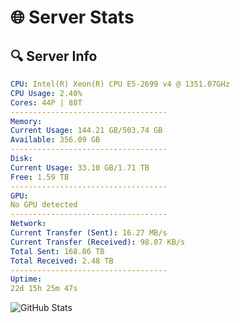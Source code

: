 # 🌐 Server Stats
## 🔍 Server Info
```yaml
CPU: Intel(R) Xeon(R) CPU E5-2699 v4 @ 1351.07GHz
CPU Usage: 2.40%
Cores: 44P | 88T
-----------------------------------
Memory:
Current Usage: 144.21 GB/503.74 GB
Available: 356.09 GB
-----------------------------------
Disk:
Current Usage: 33.10 GB/1.71 TB
Free: 1.59 TB
-----------------------------------
GPU:
No GPU detected
-----------------------------------
Network:
Current Transfer (Sent): 16.27 MB/s
Current Transfer (Received): 98.07 KB/s
Total Sent: 168.86 TB
Total Received: 2.48 TB
-----------------------------------
Uptime:
22d 15h 25m 47s
```
![GitHub Stats](https://img.shields.io/badge/Updated-2025-03-02_14:09:05-blue)